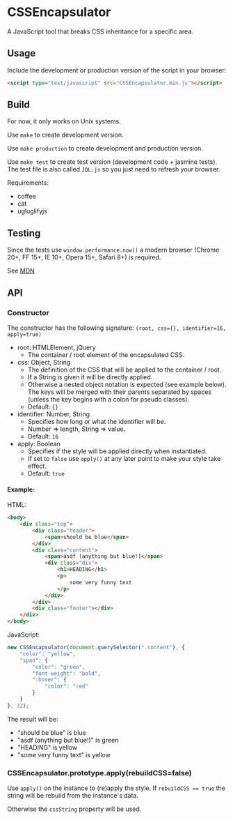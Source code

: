 # CSSEncapsulator

A JavaScript tool that breaks CSS inheritance for a specific area.

## Usage

Include the development or production version of the script in your browser:

```html
<script type="text/javascript" src="CSSEncapsulator.min.js"></script>
```


## Build


For now, it only works on Unix systems.

Use `make` to create development version.

Use `make production` to create development and production version.

Use `make test` to create test version (development code + jasmine tests). The test file is also called `JQL.js` so you just need to refresh your browser.

Requirements:
- coffee
- cat
- ugluglifyjs


## Testing

Since the tests use `window.performance.now()` a modern browser (Chrome 20+, FF 15+, IE 10+, Opera 15+, Safari 8+) is required.

See [MDN](https://developer.mozilla.org/en-US/docs/Web/API/Performance/now)


## API

### Constructor

The constructor has the following signature:
`(root, css={}, identifier=16, apply=true)`

- root: HTMLElement, jQuery
    - The container  / root element of the encapsulated CSS.
- css: Object, String
    - The definition of the CSS that will be applied to the container / root.
    - If a String is given it will be directly applied.
    - Otherwise a nested object notation is expected (see example below). The keys will be merged with their parents separated by spaces (unless the key begins with a colon for pseudo classes).
    - Default: `{}`
- identifier: Number, String
    - Specifies how long or what the identifier will be.
    - Number => length, String => value.
    - Default: `16`
- apply: Boolean
    - Specifies if the style will be applied directly when instantiated.
    - If set to `false` use `apply()` at any later point to make your style take effect.
    - Default: `true`


#### Example:

HTML:
```html
<body>
    <div class="top">
        <div class="header">
            <span>should be blue</span>
        </div>
        <div class="content">
            <span>asdf (anything but blue!)</span>
            <div class="div">
                <h1>HEADING</h1>
                <p>
                    some very funny text
                </p>
            </div>
        </div>
        <div class="footer"></div>
    </div>
</body>
```

JavaScript:
```javascript
new CSSEncapsulator(document.querySelector(".content"), {
    "color": "yellow",
    "span": {
        "color": "green",
        "font-weight": "bold",
        ":hover": {
            "color": "red"
        }
    }
}, 32);
```

The result will be:
- "should be blue" is blue
- "asdf (anything but blue!)" is green
- "HEADING" is yellow
- "some very funny text" is yellow

### CSSEncapsulator.prototype.apply(rebuildCSS=false)

Use `apply()` on the instance to (re)apply the style. If `rebuildCSS == true` the string will be rebuild from the instance's data.

Otherwise the `cssString` property will be used.

